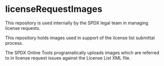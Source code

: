 # licenseRequestImages
This repository is used internally by the SPDX legal team in managing license requests.

This repository holds images used in support of the license list submittal process.

The SPDX Online Tools programatically uploads images which are referred to in license request issues against the License List XML file.
